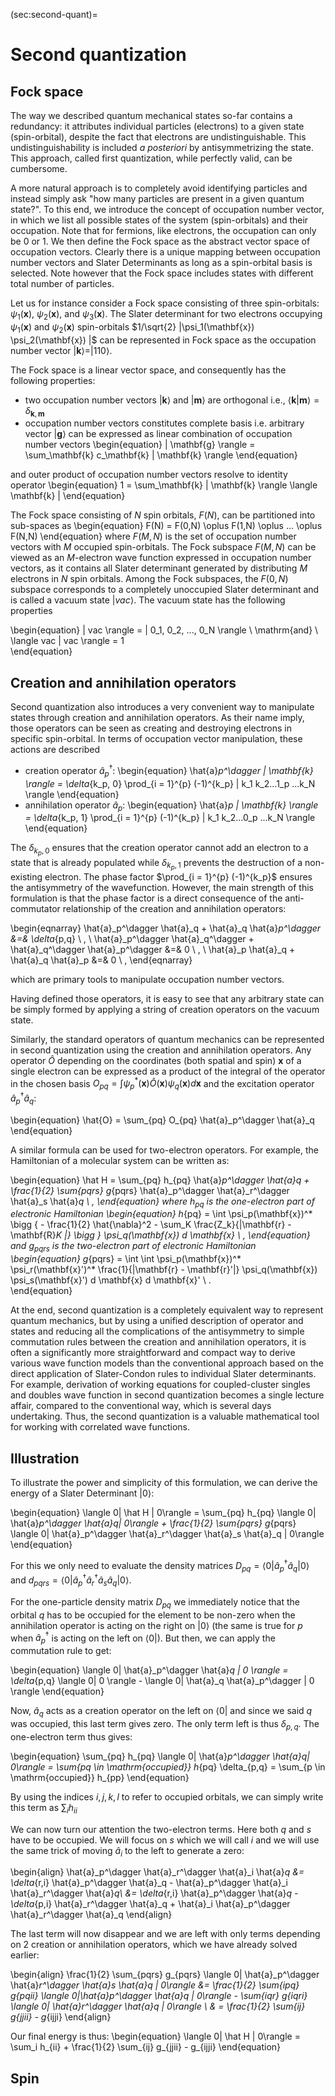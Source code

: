 (sec:second-quant)=
# Second quantization
## Fock space

The way we described quantum mechanical states so-far contains a redundancy: it attributes individual particles (electrons) to a given state (spin-orbital), despite the fact that electrons are undistinguishable. This undistinguishability is included *a posteriori* by antisymmetrizing the state. This approach, called first quantization, while perfectly valid, can be cumbersome.

A more natural approach is to completely avoid identifying particles and instead simply ask "how many particles are present in a given quantum state?". To this end, we introduce the concept of occupation number vector, in which we list all possible states of the system (spin-orbitals) and their occupation. Note that for fermions, like electrons, the occupation can only be 0 or 1. We then define the Fock space as the abstract vector space of occupation vectors. Clearly there is a unique mapping between occupation number vectors and Slater Determinants as long as a spin-orbital basis is selected. Note however that the Fock space includes states with different total number of particles.

Let us for instance consider a Fock space consisting of three spin-orbitals: $\psi_1(\mathbf{x})$, $\psi_2(\mathbf{x})$, and $\psi_3(\mathbf{x})$. The Slater determinant for two electrons occupying $\psi_1(\mathbf{x})$ and $\psi_2(\mathbf{x})$ spin-orbitals $1/\sqrt{2} |\psi_1(\mathbf{x}) \psi_2(\mathbf{x}) |$ can be represented in Fock space as the occupation number vector $|\mathbf{k}\rangle = | 1 1 0 \rangle$. 

The Fock space is a linear vector space, and consequently has the following properties:

- two occupation number vectors $| \mathbf{k} \rangle$ and $| \mathbf{m} \rangle$ are orthogonal i.e., $\langle \mathbf{k} | \mathbf{m} \rangle = \delta_{\mathbf{k}, \mathbf{m}}$ 
-  occupation number vectors constitutes complete basis i.e. arbitrary vector $|\mathbf{g}\rangle$ can be expressed as linear combination of occupation number vectors
\begin{equation}
| \mathbf{g} \rangle = \sum_\mathbf{k} c_\mathbf{k} | \mathbf{k} \rangle
\end{equation}

and outer product of occupation number vectors resolve to identity operator
\begin{equation}
1 = \sum_\mathbf{k} | \mathbf{k} \rangle \langle  \mathbf{k} | 
\end{equation}

The Fock space consisting of $N$ spin orbitals, $F(N)$, can be partitioned into sub-spaces as 
\begin{equation}
 F(N) = F(0,N) \oplus F(1,N) \oplus ... \oplus F(N,N) 
\end{equation}
where $F(M, N)$ is the set of occupation number vectors with $M$ occupied spin-orbitals. The Fock subspace $F(M,N)$ can be viewed as an $M$-electron wave function expressed in occupation number vectors, as it contains all Slater determinant generated by distributing $M$ electrons in $N$ spin orbitals. Among the Fock subspaces, the $F(0, N)$ subspace corresponds to a completely unoccupied Slater determinant and is called a vacuum state $| vac \rangle$. The vacuum state has the following properties

\begin{equation}
| vac \rangle = | 0_1, 0_2, ..., 0_N \rangle  \ \mathrm{and} \ \langle vac | vac \rangle = 1   
\end{equation}

## Creation and annihilation operators
Second quantization also introduces a very convenient way to manipulate states through creation and annihilation operators. As their name imply, those operators can be seen as creating and destroying electrons in specific spin-orbital. In terms of occupation vector manipulation, these actions are described

- creation operator $\hat{a}_p^\dagger$: 
\begin{equation}
 \hat{a}_p^\dagger | \mathbf{k} \rangle = \delta_{k_p, 0} \prod_{i = 1}^{p} (-1)^{k_p} | k_1 k_2...1_p ...k_N \rangle 
\end{equation}
- annihilation operator $\hat{a}_p$: 
\begin{equation}
 \hat{a}_p | \mathbf{k} \rangle = \delta_{k_p, 1} \prod_{i = 1}^{p} (-1)^{k_p} | k_1 k_2...0_p ...k_N \rangle 
\end{equation}


The $\delta_{k_p, 0}$ ensures that the creation operator cannot add an electron to a state that is already populated while $\delta_{k_p, 1}$ prevents the destruction of a non-existing electron. The phase factor $\prod_{i = 1}^{p} (-1)^{k_p}$ ensures the antisymmetry of the wavefunction.  However, the main strength of this formulation is that the phase factor is a direct consequence of the anti-commutator relationship of the creation and annihilation operators: 

\begin{eqnarray}
\hat{a}_p^\dagger \hat{a}_q +  \hat{a}_q \hat{a}_p^\dagger &=& \delta_{p,q}  \ ,  \\ 
\hat{a}_p^\dagger \hat{a}_q^\dagger +  \hat{a}_q^\dagger \hat{a}_p^\dagger &=& 0 \ ,  \\
\hat{a}_p \hat{a}_q +  \hat{a}_q \hat{a}_p &=& 0 \ , 
\end{eqnarray}

which are primary tools to manipulate occupation number vectors.

Having defined those operators, it is easy to see that any arbitrary state can be simply formed by applying a string of creation operators on the vacuum state. 

Similarly, the standard operators of quantum mechanics can be represented in second quantization using the creation and annihilation operators. Any operator $\hat{O}$ depending on the coordinates (both spatial and spin) $\mathbf{x}$ of a single electron can be expressed as a product of the integral of the operator in the chosen basis $O_{pq}= \int \psi_p^* (\mathbf{x}) \hat{O} (\mathbf{x}) \psi_q (\mathbf{x}) d\mathbf{x}$ and the excitation operator $\hat{a}_p^\dagger \hat{a}_q$:

\begin{equation}
\hat{O} = \sum_{pq} O_{pq} \hat{a}_p^\dagger \hat{a}_q
\end{equation}

A similar formula can be used for two-electron operators. For example, the Hamiltonian of a molecular system can be written as:

\begin{equation}
\hat H = \sum_{pq} h_{pq} \hat{a}_p^\dagger \hat{a}_q + \frac{1}{2} \sum_{pqrs} g_{pqrs} \hat{a}_p^\dagger \hat{a}_r^\dagger \hat{a}_s \hat{a}_q \ , 
\end{equation}
where $h_{pq}$ is the one-electron part of electronic Hamiltonian 
\begin{equation}
 h_{pq} = \int \psi_p(\mathbf{x})^* \bigg \{ - \frac{1}{2} \hat{\nabla}^2 - \sum_K \frac{Z_k}{|\mathbf{r} - \mathbf{R}_K |} \bigg \} \psi_q(\mathbf{x}) d \mathbf{x} \ , 
\end{equation}
and $g_{pqrs}$ is the two-electron part of electronic Hamiltonian 
\begin{equation}
g_{pqrs} = \int \int \psi_p(\mathbf{x})^* \psi_r(\mathbf{x}')^* \frac{1}{|\mathbf{r} - \mathbf{r}'|} \psi_q(\mathbf{x}) \psi_s(\mathbf{x}') d \mathbf{x} d \mathbf{x}' \ .  
\end{equation}

At the end, second quantization is a completely equivalent way to represent quantum mechanics, but by using a unified description of operator and states and reducing all the complications of the antisymmetry to simple commutation rules between the creation and annihilation operators, it is often a significantly more straightforward and compact way to derive various wave function models than the conventional approach based on the direct application of Slater-Condon rules to individual Slater determinants. For example, derivation of working equations for coupled-cluster singles and doubles wave function in second quantization becomes a single lecture affair, compared to the conventional way, which is several days undertaking. Thus, the second quantization is a valuable mathematical tool for working with correlated wave functions.

## Illustration

To illustrate the power and simplicity of this formulation, we can derive the energy of a Slater Determinant $| 0 \rangle$:

\begin{equation}
\langle 0| \hat H | 0\rangle = \sum_{pq} h_{pq} \langle 0| \hat{a}_p^\dagger \hat{a}_q| 0\rangle + \frac{1}{2} \sum_{pqrs} g_{pqrs} \langle 0| \hat{a}_p^\dagger \hat{a}_r^\dagger \hat{a}_s \hat{a}_q | 0\rangle
\end{equation}

For this we only need to evaluate the density matrices $D_{pq} = \langle 0| \hat{a}_p^\dagger \hat{a}_q| 0\rangle$ and $d_{pqrs} = \langle 0| \hat{a}_p^\dagger \hat{a}_r^\dagger \hat{a}_s \hat{a}_q | 0\rangle$. 

For the one-particle density matrix $D_{pq}$ we immediately notice that the orbital $q$ has to be occupied for the element to be non-zero when the annihilation operator is acting on the right on $| 0\rangle$ (the same is true for $p$ when $\hat{a}_p^\dagger$ is acting on the left on $\langle 0|$). But then, we can apply the commutation rule to get:

\begin{equation}
\langle 0| \hat{a}_p^\dagger \hat{a}_q | 0 \rangle = \delta_{p,q} \langle 0| 0 \rangle - \langle 0| \hat{a}_q \hat{a}_p^\dagger | 0 \rangle
\end{equation}

Now, $\hat{a}_q$ acts as a creation operator on the left on $\langle 0|$ and since we said $q$ was occupied, this last term gives zero. The only term left is thus $\delta_{p,q}$. The one-electron term thus gives:

\begin{equation}
\sum_{pq} h_{pq} \langle 0| \hat{a}_p^\dagger \hat{a}_q| 0\rangle = \sum_{pq \in \mathrm{occupied}} h_{pq} \delta_{p,q} = \sum_{p \in \mathrm{occupied}} h_{pp}
\end{equation}

By using the indices $i, j, k, l$ to refer to occupied orbitals, we can simply write this term as $\sum_{i} h_{ii}$

We can now turn our attention the two-electron terms. Here both $q$ and $s$ have to be occupied. We will focus on $s$ which we will call $i$ and we will use the same trick of moving $\hat{a}_i$ to the left to generate a zero:

\begin{align}
\hat{a}_p^\dagger \hat{a}_r^\dagger \hat{a}_i \hat{a}_q &= \delta_{r,i} \hat{a}_p^\dagger \hat{a}_q - \hat{a}_p^\dagger \hat{a}_i \hat{a}_r^\dagger \hat{a}_q\\
 &= \delta_{r,i} \hat{a}_p^\dagger \hat{a}_q - \delta_{p,i} \hat{a}_r^\dagger \hat{a}_q + \hat{a}_i \hat{a}_p^\dagger \hat{a}_r^\dagger \hat{a}_q
\end{align}

The last term will now disappear and we are left with only terms depending on 2 creation or annihilation operators, which we have already solved earlier:

\begin{align}
\frac{1}{2} \sum_{pqrs} g_{pqrs} \langle 0| \hat{a}_p^\dagger \hat{a}_r^\dagger \hat{a}_s \hat{a}_q | 0\rangle &= \frac{1}{2} \sum_{ipq} g_{pqii} \langle 0|\hat{a}_p^\dagger \hat{a}_q | 0\rangle - \sum_{iqr} g_{iqri} \langle 0| \hat{a}_r^\dagger \hat{a}_q | 0\rangle \\
& = \frac{1}{2} \sum_{ij} g_{jjii} - g_{ijji}
\end{align}

Our final energy is thus:
\begin{equation}
\langle 0| \hat H | 0\rangle = \sum_i h_{ii} + \frac{1}{2} \sum_{ij} g_{jjii} - g_{ijji}
\end{equation}


## Spin

```python

```
